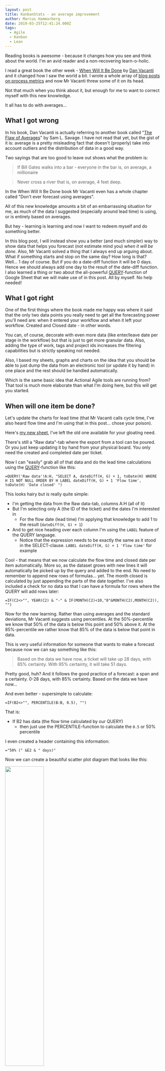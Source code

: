 ```yaml
---
layout: post
title: KanbanStats - an average improvement
author: Marcus Hammarberg
date: 2019-03-25T12:41:24.000Z
tags:
  - Agile
  - Kanban
  - Lean
---
```


Reading books is awesome - because it changes how you see and think about the world. I'm an avid reader and a non-recovering learn-o-holic.

I read a great book the other week - [When Will It Be Done](https://leanpub.com/whenwillitbedone) by [Dan Vacanti](https://twitter.com/danvacanti) and it changed how I saw the world a bit. I wrote a whole array of [blog posts on process metrics](http://www.marcusoft.net/2019/01/kanbanstats-simplify-process-stats-get-started.html) and now Mr Vacanti threw some of it on its head.

Not that much when you think about it, but enough for me to want to correct myself with this new knowledge.

It all has to do with averages...

<!-- excerpt-end -->

## What I got wrong

In his book, Dan Vacanti is actually referring to another book called "[The Flaw of Averages](https://www.amazon.com/Flaw-Averages-Underestimate-Risk-Uncertainty-ebook/dp/B0096CT4VY)" by Sam L. Savage. I have not read that yet, but the gist of it is: average is a pretty misleading fact that doesn't (properly) take into account outliers and the distribution of data in a good way.

Two sayings that are too good to leave out shows what the problem is:

> If Bill Gates walks into a bar - everyone in the bar is, on average, a millionaire

> Never cross a river that is, on average, 4 feet deep.

In the When Will It Be Done book Mr Vacanti even has a whole chapter called "Don't ever forecast using averages".

All of this new knowledge amounts a bit of an embarrassing situation for me, as much of the data I suggested (especially around lead time) is using, or is entirely based on averages.

But hey - learning is learning and now I want to redeem myself and do something better.

In this blog post, I will instead show you a better (and much simpler) way to show data that helps you forecast (not estimate mind you) *when it will be done*.
Also, Mr Vacanti solved a thing that I always end up arguing about. What if something starts and stop on the same day? How long is that? Well… 1 day of course. But if you do a date-diff function it will be 0 days. Hence we should always add one day to the result of the date-diff function.
I also learned a thing or two about the all-powerful [QUERY](https://support.google.com/docs/answer/3093343?hl=en&authuser=0)-function of Google Sheet that we will make use of in this post. All by myself. No help needed!

## What I got right

One of the first things where the book made me happy was where it said that the only two data points you really need to get all the forecasting power you'll need are: when it entered your workflow and when it left your workflow. Created and Closed date - in other words.

You can, of course, decorate with even more data (like enter/leave date per stage in the workflow) but that is just to get more granular data. Also, adding the type of work, tags and project ids increases the filtering capabilities but is strictly speaking not needed.

Also, I based my sheets, graphs and charts on the idea that you should be able to just dump the data from an electronic tool (or update it by hand) in one place and the rest should be handled automatically.

Which is the same basic idea that Actional Agile tools are running from? That tool is much more elaborate than what I'm doing here, but this will get you started.

## When will one item be done?

Let's update the charts for lead time (that Mr Vacanti calls cycle time, I've also heard flow time and I'm using that in this post… chose your poison).

Here's [my new sheet](https://docs.google.com/spreadsheets/d/1lmlelcMdvo1SvQ0JZXraGYQxnZ5TNZ5qxUj5CapJn40/edit?usp=sharing), I've left the old one available for your gloating need.

There's still a "Raw data"-tab where the export from a tool can be poured. Or you just keep updating it by hand from your physical board. You only need the created and completed date per ticket.

Now I can "easily" grab all of that data and do the lead time calculations using the [QUERY](https://support.google.com/docs/answer/3093343?hl=en&authuser=0)-function like this:

```
=QUERY('Raw data'!A:H, "SELECT A, dateDiff(H, G) + 1, toDate(H) WHERE H IS NOT NULL ORDER BY H LABEL dateDiff(H, G) + 1 'Flow time', toDate(H) 'Date closed' ")
```

This looks hairy but is really quite simple:

* I'm getting the data from the Raw data-tab, columns A:H (all of it)
* But I'm selecting only A (the ID of the ticket) and the dates I'm interested in
  * For the flow date (lead time) I'm applying that knowledge to add 1 to the result (`dateDiff(H, G) + 1`)
* And to get nice heading over each column I'm using the `LABEL` feature of the QUERY language.
  * Notice that the expression needs to be exactly the same as it stood in the SELECT-clause. `LABEL dateDiff(H, G) + 1 'Flow time'` for example

Cool - that means that we now calculate the flow time and closed date per item automatically. More so, as the dataset grows with new lines it will automatically be picked up by the query and added to the end. No need to remember to append new rows of formulas… yet.
The month closed is calculated by just appending the parts of the date together. I've also included a check for no data so that I can have a formula for rows where the QUERY will add rows later:

```
=IF(C2<>"", YEAR(C2) & "-" & IF(MONTH(C2)<10,"0"&MONTH(C2),MONTH(C2)), "")
```
Now for the new learning. Rather than using averages and the standard deviations, Mr Vacanti suggests using percentiles. At the 50%-percentile we know that 50% of the data is below this point and 50% above it. At the 85%-percentile we rather know that 85% of the data is below that point in data.

This is very useful information for someone that wants to make a forecast because now we can say something like this:

> Based on the data we have now, a ticket will take up 28 days, with 85% certainty. With 95% certainty, it will take 51 days.

Pretty good, huh? And it follows the good practice of a forecast: a span and a certainty. 0-28 days, with 85% certainty. Based on the data we have now...

And even better - supersimple to calculate:

```
=IF(B2<>"", PERCENTILE(B:B, 0.5), "")
```

That is:

* If B2 has data (the flow time calculated by our QUERY)
  * then just use the PERCENTILE-function to calculate the `0.5` or 50% percentile

I even created a header containing this information:

```
="50% (" &E2 & " days)"
```

Now we can create a beautiful scatter plot diagram that looks like this:

<img src="/img/FlowTimeScatterPlotPercentiles.png" style="width:50%" />

I had to do some chart hacking to get this to work:

* It's based on a "Smooth line chart" containing all the information needed
* To make the flow time into scatter dots I set the point size for each data point to 7px and set the line thickness to 0px
* Notice that the heading that we created now makes sense in the legend where we can see the number of days for each percentile

### A new diagram - histogram for flow time

In the When Will It Be Done book, Mr Vacanti put me onto a new type of diagram, a histogram for flow time. It's basically just plotting out how many items has a certain lead time (in groups).

Easier to talk about if you've seen it:

<img src="/img/HistorgramFlowTime.png" style="width:50%" />

A few things to note here:

This curve that you see - it's like that for most knowledge work. It's not a normal, bell-curve distribution of flow time data. This is yet another thing to notice about how hard it is to estimate (before you start) knowledge work.

Most things go pretty fast, and a small selected few take a very long time to complete. You will not know on beforehand which is which. You can try to break them down into smaller *right-sized* pieces will make your errors smaller but it will still follow this curve.

Second, if the charts in Google Sheet were better we could have plotted in the percentiles in this chart too. It would have been a nice vertical line for the 50%-percentile just at the start of the second bar and another for the 85%-line at the fourth bar. This would have emphasized the problem with averages and the benefits of using percentiles even more.

## When will the complete backlog be done

This is a big aha-moment for me. Because taking the average flow time and multiplying it with the number of items in the backlog feels … dirty now.

There are ways, but its way beyond the scope of this post and my Google Sheet skills. The way to do this is to run a [Monte Carlo simulation](https://en.wikipedia.org/wiki/Monte_Carlo_method) which basically simulates many (MANY 10k, 20k simulations for example) potential outcomes, based on the data you supply to the simulation.

I understand it like this: the data you have now is just one outcome based on theoretical never-ending. What if we played out 10000 potential futures based on data we have today.

It then gives you a forecasted percentage and ends up in you being able to say:

> With 80% certainty 50 items will take between 20 and 54 days to complete

This is awesome but not something that I've tried to accomplish here.

## The rest of the diagrams

I have not changed a lot about the rest of the diagram, but I have refrained from using averages.

This is just from the top of my head, but since throughput is tracking the number of completed items we wanted the percentile to be opposite. If we with 95% certainty want to say how many items we complete per Month, for example, we need to get the 5% percentile. I think.

Now my throughput reporting looks like this:

```
                        Total    S    M    L
50% percentile / month    29        15    5    9
85% percentile / month    13        9    1    2
95% percentile / month    6        4    0    1
50% percentile / week    11        6    2    2
85% percentile / week    2        0    0    1
95% percentile / week    1        0    0    0
```

Which means that we could now say stuff like:

> Based on the current data the team will complete at least 29 items per month, with 50% certainty
>
> With 85% certainty we will complete 13 items or less. 9 small.

There no data for some of these numbers to be complete, for example, the 5%-percentile of the weekly throughput is 0… which feels ominous but is probably correct, based on the data.

### New charts

I've added a very simple Blockers-tracker. It tracks how much time, of the total flow time that an item spent blocked. I don't mention this much here because this is some data that is not easily obtainable… relatively speaking.

You need to track how many days each item has been blocked or not, so it's not hard by any stretch but can be cumbersome. I use dots on the stickies and just count those at the end.

It produces a chart that looks like this

<img src="/img/TimeSpentInBlockagePerItem.png" style="width:50%" />

This is a very useful thing to do a root cause analysis to solve real flow problems.

## Summary

I [hope this sheet](https://docs.google.com/spreadsheets/d/1lmlelcMdvo1SvQ0JZXraGYQxnZ5TNZ5qxUj5CapJn40/edit#gid=1896547007) can be useful to you. If you want to make changes, make a copy to your own Google drive and go crazy. Please let me know if you fix any fatal flaws in it.

Stop using averages. Use percentiles instead.

Stop estimating. Forecast based on data instead. Update the forecasts as you get more data.


